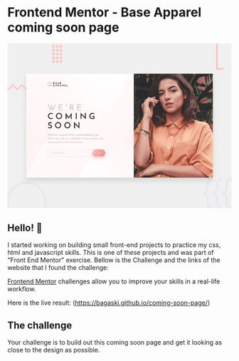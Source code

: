 # Frontend Mentor - Base Apparel coming soon page

![Design preview for the Base Apparel coming soon page coding challenge](./design/desktop-preview.jpg)

## Hello! 👋

I started working on building small front-end projects to practice my css, html and javascript skills. This is one of these projects and was part of "Front End Mentor" exercise. Bellow is the Challenge and the links of the website that I found the challenge:

[Frontend Mentor](https://www.frontendmentor.io) challenges allow you to improve your skills in a real-life workflow.

Here is the live result: (https://bagaski.github.io/coming-soon-page/)



## The challenge

Your challenge is to build out this coming soon page and get it looking as close to the design as possible.


